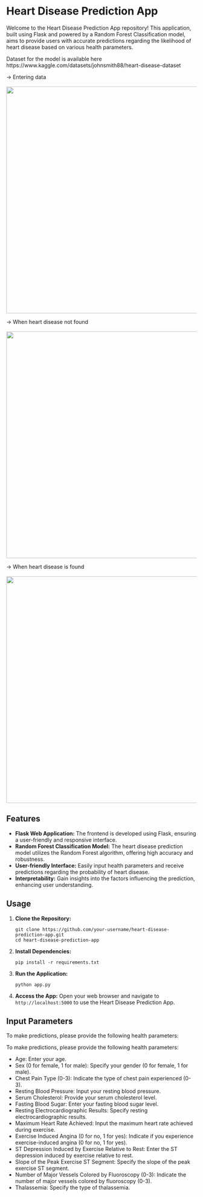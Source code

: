 
<body>

  <h1>Heart Disease Prediction App</h1>

  <p>Welcome to the Heart Disease Prediction App repository! This application, built using Flask and powered by a Random
    Forest Classification model, aims to provide users with accurate predictions regarding the likelihood of heart disease
    based on various health parameters.</p>
  <p>Dataset for the model is available here https://www.kaggle.com/datasets/johnsmith88/heart-disease-dataset</p>

-> Entering data
<br>
<br>
<image  width="600px" src="Screenshots/screenshots.png">
<br>

-> When heart disease not found
<br>
<br>
<image  width="600px" src="Screenshots/screenshots2.png">
<br>

-> When heart disease is found
<br>
<br>
<image  width="600px" src="Screenshots/screenshots3.png">
<br>

  <h2>Features</h2>

  <ul>
    <li><strong>Flask Web Application:</strong> The frontend is developed using Flask, ensuring a user-friendly and
      responsive interface.</li>
    <li><strong>Random Forest Classification Model:</strong> The heart disease prediction model utilizes the Random Forest
      algorithm, offering high accuracy and robustness.</li>
    <li><strong>User-friendly Interface:</strong> Easily input health parameters and receive predictions regarding the
      probability of heart disease.</li>
    <li><strong>Interpretability:</strong> Gain insights into the factors influencing the prediction, enhancing user
      understanding.</li>
  </ul>

  <h2>Usage</h2>

  <ol>
    <li><strong>Clone the Repository:</strong>
      <pre><code>git clone https://github.com/your-username/heart-disease-prediction-app.git
cd heart-disease-prediction-app
</code></pre>
    </li>
    <li><strong>Install Dependencies:</strong>
      <pre><code>pip install -r requirements.txt
</code></pre>
    </li>
    <li><strong>Run the Application:</strong>
      <pre><code>python app.py
</code></pre>
    </li>
    <li><strong>Access the App:</strong> Open your web browser and navigate to <code>http://localhost:5000</code> to use the
      Heart Disease Prediction App.</li>
  </ol>

  <h2>Input Parameters</h2>

  <p>To make predictions, please provide the following health parameters:</p>

 To make predictions, please provide the following health parameters:
<ul>
  <li>Age: Enter your age.</li>
  <li>Sex (0 for female, 1 for male): Specify your gender (0 for female, 1 for male).</li>
  <li>Chest Pain Type (0-3): Indicate the type of chest pain experienced (0-3).</li>
  <li>Resting Blood Pressure: Input your resting blood pressure.</li>
  <li>Serum Cholesterol: Provide your serum cholesterol level.</li>
  <li>Fasting Blood Sugar: Enter your fasting blood sugar level.</li>
  <li>Resting Electrocardiographic Results: Specify resting electrocardiographic results.</li>
  <li>Maximum Heart Rate Achieved: Input the maximum heart rate achieved during exercise.</li>
  <li>Exercise Induced Angina (0 for no, 1 for yes): Indicate if you experience exercise-induced angina (0 for no, 1 for yes).</li>
  <li>ST Depression Induced by Exercise Relative to Rest: Enter the ST depression induced by exercise relative to rest.</li>
  <li>Slope of the Peak Exercise ST Segment: Specify the slope of the peak exercise ST segment.</li>
  <li>Number of Major Vessels Colored by Fluoroscopy (0-3): Indicate the number of major vessels colored by fluoroscopy (0-3).</li>
  <li>Thalassemia: Specify the type of thalassemia.</li>
</ul>



</body>

